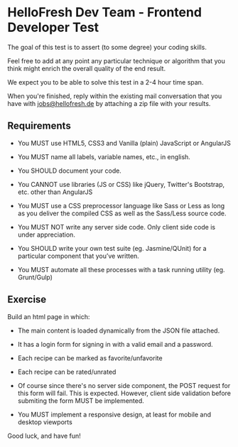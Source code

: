 HelloFresh Dev Team - Frontend Developer Test
=======================================================

The goal of this test is to assert (to some degree) your coding skills.

Feel free to add at any point any particular technique or algorithm that you think might enrich the overall quality of the end result.

We expect you to be able to solve this test in a 2-4 hour time span.

When you're finished, reply within the existing mail conversation that you have with jobs@hellofresh.de by attaching a zip file with your results.


Requirements
------------

- You MUST use HTML5, CSS3 and Vanilla (plain) JavaScript or AngularJS

- You MUST name all labels, variable names, etc., in english.

- You SHOULD document your code.

- You CANNOT use libraries (JS or CSS) like jQuery, Twitter's Bootstrap, etc. other than AngularJS

- You MUST use a CSS preprocessor language like Sass or Less as long as you deliver the compiled CSS as well as the Sass/Less source code.

- You MUST NOT write any server side code. Only client side code is under appreciation.

- You SHOULD write your own test suite (eg. Jasmine/QUnit) for a particular component that you’ve written.

- You MUST automate all these processes with a task running utility (eg. Grunt/Gulp)


Exercise
--------

Build an html page in which:

- The main content is loaded dynamically from the JSON file attached.

- It has a login form for signing in with a valid email and a password.

- Each recipe can be marked as favorite/unfavorite

- Each recipe can be rated/unrated

- Of course since there's no server side component, the POST request for this form will fail. This is expected. However, client side validation before submiting the form MUST be implemented.

- You MUST implement a responsive design, at least for mobile and desktop viewports


Good luck, and have fun!


